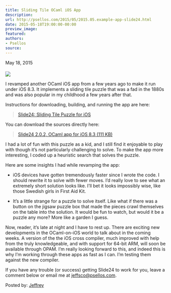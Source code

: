 ```yaml
---
title: Sliding Tile OCaml iOS App
description:
url: http://psellos.com/2015/05/2015.05.example-app-slide24.html
date: 2015-05-18T19:00:00-00:00
preview_image:
featured:
authors:
- Psellos
source:
---
```


<div class="date">May 18, 2015</div>

<div class="screenminiature" style="margin-top: 1.4em;">
<a href="http://psellos.com/ocaml/example-app-slide24.html"><img src="http://psellos.com/images/slide242-220.png"/></a>
</div>

<p>I revamped another OCaml iOS app from a few years ago to make it run
under iOS 8.3. It implements a sliding tile puzzle that was a fad in the
1880s and was also popular in my childhood a few years after that.</p>

<p>Instructions for downloading, building, and running the app are here:</p>

<blockquote>
  <p><a href="http://psellos.com/ocaml/example-app-slide24.html">Slide24: Sliding Tile Puzzle for iOS</a></p>
</blockquote>

<p>You can download the sources directly here:</p>

<blockquote>
  <p><a href="http://psellos.com/pub/slide24/slide24-ios-2.0.2.tgz">Slide24 2.0.2, OCaml app for iOS 8.3 (111 KB)</a></p>
</blockquote>

<p>I had a lot of fun with this puzzle as a kid, and I still find it
enjoyable to play with though it&rsquo;s not particularly challenging to
solve. To make the app more interesting, I coded up a heuristic search
that solves the puzzle.</p>

<p>Here are some insights I had while revamping the app:</p>

<ul>
<li><p>iOS devices have gotten tremendously faster since I wrote the code. I
should rewrite it to solve with fewer moves. I&rsquo;d really love to see
what an extremely short solution looks like. I&rsquo;ll bet it looks
impossibly wise, like those Swedish girls in First Aid Kit.</p></li>
<li><p>It&rsquo;s a little strange for a puzzle to solve itself. Like what if there
was a button on the jigsaw puzzle box that made the pieces crawl
themselves on the table into the solution. It would be fun to watch,
but would it be a puzzle any more? More like a garden I guess.</p></li>
</ul>

<p>Now, reader, it&rsquo;s late at night and I have to rest up. There are
exciting new developments in the OCaml-on-iOS world to talk about in the
coming weeks. A version of the the iOS cross compiler, much improved
with help from the truly knowledgeable, and with support for 64-bit ARM,
will soon be available through OPAM. I&rsquo;m really looking forward to this,
and indeed this is why I&rsquo;m working through these apps as fast as I can.
I&rsquo;m testing them against the new compiler.</p>

<p>If you have any trouble (or success) getting Slide24 to work for you,
leave a comment below or email me at <a href="mailto:jeffsco@psellos.com">jeffsco@psellos.com</a>.</p>

<p>Posted by: <a href="http://psellos.com/aboutus.html#jeffreya.scofieldphd">Jeffrey</a></p>

<p></p>

